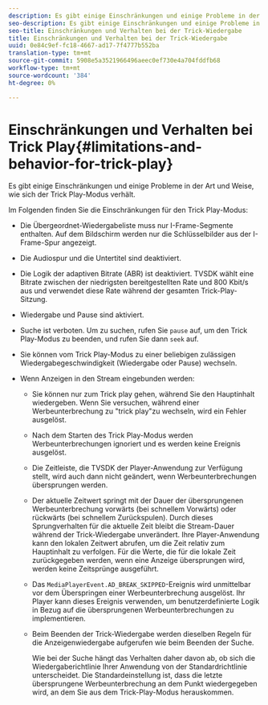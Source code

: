 ```yaml
---
description: Es gibt einige Einschränkungen und einige Probleme in der Art und Weise, wie sich der Trick Play-Modus verhält.
seo-description: Es gibt einige Einschränkungen und einige Probleme in der Art und Weise, wie sich der Trick Play-Modus verhält.
seo-title: Einschränkungen und Verhalten bei der Trick-Wiedergabe
title: Einschränkungen und Verhalten bei der Trick-Wiedergabe
uuid: 0e84c9ef-fc18-4667-ad17-7f4777b552ba
translation-type: tm+mt
source-git-commit: 5908e5a3521966496aeec0ef730e4a704fddfb68
workflow-type: tm+mt
source-wordcount: '384'
ht-degree: 0%

---
```



# Einschränkungen und Verhalten bei Trick Play{#limitations-and-behavior-for-trick-play}

Es gibt einige Einschränkungen und einige Probleme in der Art und Weise, wie sich der Trick Play-Modus verhält.

<!--<a id="section_8B88E281A0FA4661B4C2C70A0ABED57C"></a>-->

Im Folgenden finden Sie die Einschränkungen für den Trick Play-Modus:

* Die Übergeordnet-Wiedergabeliste muss nur I-Frame-Segmente enthalten. Auf dem Bildschirm werden nur die Schlüsselbilder aus der I-Frame-Spur angezeigt.
* Die Audiospur und die Untertitel sind deaktiviert.
* Die Logik der adaptiven Bitrate (ABR) ist deaktiviert. TVSDK wählt eine Bitrate zwischen der niedrigsten bereitgestellten Rate und 800 Kbit/s aus und verwendet diese Rate während der gesamten Trick-Play-Sitzung.
* Wiedergabe und Pause sind aktiviert.
* Suche ist verboten. Um zu suchen, rufen Sie `pause` auf, um den Trick Play-Modus zu beenden, und rufen Sie dann `seek` auf.

* Sie können vom Trick Play-Modus zu einer beliebigen zulässigen Wiedergabegeschwindigkeit (Wiedergabe oder Pause) wechseln.
* Wenn Anzeigen in den Stream eingebunden werden:

   * Sie können nur zum Trick play gehen, während Sie den Hauptinhalt wiedergeben. Wenn Sie versuchen, während einer Werbeunterbrechung zu &quot;trick play&quot;zu wechseln, wird ein Fehler ausgelöst.
   * Nach dem Starten des Trick Play-Modus werden Werbeunterbrechungen ignoriert und es werden keine Ereignis ausgelöst.
   * Die Zeitleiste, die TVSDK der Player-Anwendung zur Verfügung stellt, wird auch dann nicht geändert, wenn Werbeunterbrechungen übersprungen werden.
   * Der aktuelle Zeitwert springt mit der Dauer der übersprungenen Werbeunterbrechung vorwärts (bei schnellem Vorwärts) oder rückwärts (bei schnellem Zurückspulen). Durch dieses Sprungverhalten für die aktuelle Zeit bleibt die Stream-Dauer während der Trick-Wiedergabe unverändert. Ihre Player-Anwendung kann den lokalen Zeitwert abrufen, um die Zeit relativ zum Hauptinhalt zu verfolgen. Für die Werte, die für die lokale Zeit zurückgegeben werden, wenn eine Anzeige übersprungen wird, werden keine Zeitsprünge ausgeführt.
   * Das `MediaPlayerEvent.AD_BREAK_SKIPPED`-Ereignis wird unmittelbar vor dem Überspringen einer Werbeunterbrechung ausgelöst. Ihr Player kann dieses Ereignis verwenden, um benutzerdefinierte Logik in Bezug auf die übersprungenen Werbeunterbrechungen zu implementieren.
   * Beim Beenden der Trick-Wiedergabe werden dieselben Regeln für die Anzeigenwiedergabe aufgerufen wie beim Beenden der Suche.

      Wie bei der Suche hängt das Verhalten daher davon ab, ob sich die Wiedergaberichtlinie Ihrer Anwendung von der Standardrichtlinie unterscheidet. Die Standardeinstellung ist, dass die letzte übersprungene Werbeunterbrechung an dem Punkt wiedergegeben wird, an dem Sie aus dem Trick-Play-Modus herauskommen.

